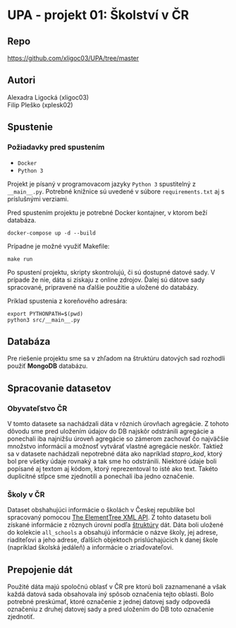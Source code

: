 # UPA - projekt 01: Školství v ČR
## Repo
https://github.com/xligoc03/UPA/tree/master

## Autori
Alexadra Ligocká (xligoc03)\
Filip Pleško (xplesk02)

## Spustenie

### Požiadavky pred spustením
- `Docker`
- `Python 3` 

Projekt je písaný v programovacom jazyky `Python 3` spustitelný z `__main__.py`. Potrebné knižnice sú uvedené v súbore `requirements.txt` aj s príslušnými verziami.

Pred spustením projektu je potrebné Docker kontajner, v ktorom beží databáza.

```shell 
docker-compose up -d --build
```

Prípadne je možné využiť Makefile:
```shell 
make run
```

Po spustení projektu, skripty skontrolujú, či sú dostupné datové sady. V prípade že nie, dáta si získaju z online zdrojov. Ďalej sú dátove sady spracované, pripravené na ďalšie použitie a uložené do databázy.

Príklad spustenia z koreňového adresára: 
```shell
export PYTHONPATH=$(pwd)
python3 src/__main__.py 
```

## Databáza
Pre riešenie projektu sme sa v zhľadom na štruktúru datových sad rozhodli použiť **MongoDB** databázu.

## Spracovanie datasetov

### Obyvateľstvo ČR

V tomto datasete sa nachádzali dáta v rôznich úrovňach agregácie. Z tohoto dôvodu sme pred uložením údajov do DB najskôr odstránili agregácie a ponechali iba najnižšu úroveň agregácie so zámerom zachovať čo najväčšie množstvo informácií a možnosť vytvárať vlastné agregácie neskôr. Taktiež sa v datasete nachádzali nepotrebné dáta ako napríklad *stapro_kod*, ktorý bol pre všetky údaje rovnaký a tak sme ho odstránili. Niektoré údaje boli popísané aj textom aj kódom, ktorý reprezentoval to isté ako text. Takéto duplicitné stĺpce sme zjednotili a ponechali iba jedno označenie.

### Školy v ČR

Dataset obshahujúci informácie o školách v Českej republike bol spracovaný pomocou [The ElementTree XML API](https://docs.python.org/3.9/library/xml.etree.elementtree.html). Z tohto datasetu boli získané informácie z rôznych úrovní podľa [štruktúry](https://rejstriky.msmt.cz/opendata/metadata/PopisVetyVrejskol.txt) dát. Dáta boli uložené do kolekcie `all_schools` a obsahujú informácie o názve školy, jej adrese, riaditeľovi a jeho adrese, ďalších objektoch prislúchajúcich k danej škole (napríklad školská jedáleň) a informácie o zriaďovateľovi. 

## Prepojenie dát

Použité dáta majú spoločnú oblasť v ČR pre ktorú boli zaznamenané a však každá datová sada obsahovala iný spôsob označenia tejto oblasti. Bolo potrebné preskúmať, ktoré označenie z jednej datovej sady odpovedá označeniu z druhej datovej sady a pred uložením do DB toto označenie zjednotiť.
